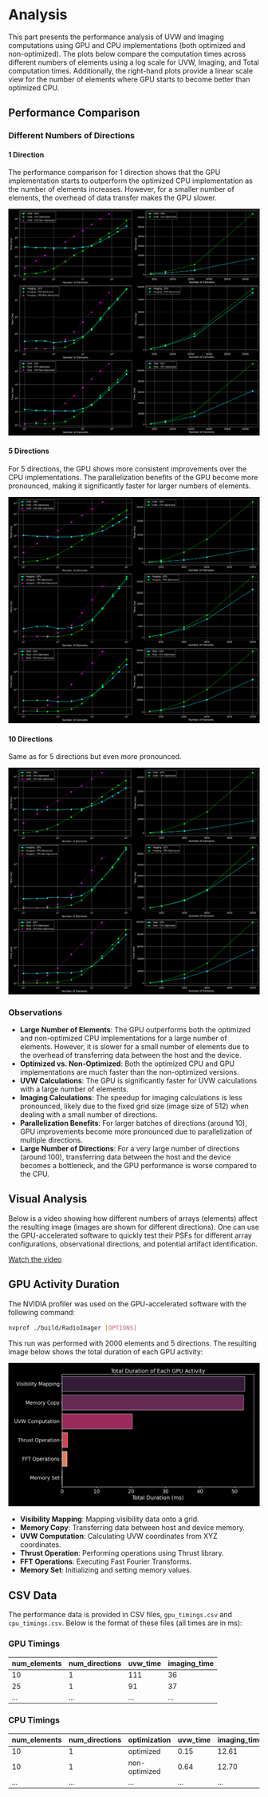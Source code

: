 # Analysis

This part presents the performance analysis of UVW and Imaging computations using GPU and CPU implementations (both optimized and non-optimized). The plots below compare the computation times across different numbers of elements using a log scale for UVW, Imaging, and Total computation times. Additionally, the right-hand plots provide a linear scale view for the number of elements where GPU starts to become better than optimized CPU.

## Performance Comparison

### Different Numbers of Directions

#### 1 Direction

The performance comparison for 1 direction shows that the GPU implementation starts to outperform the optimized CPU implementation as the number of elements increases. However, for a smaller number of elements, the overhead of data transfer makes the GPU slower.

![](performance_comparison_num_directions_1_dark.png)

#### 5 Directions

For 5 directions, the GPU shows more consistent improvements over the CPU implementations. The parallelization benefits of the GPU become more pronounced, making it significantly faster for larger numbers of elements.

![](performance_comparison_num_directions_5_dark.png)

#### 10 Directions

Same as for 5 directions but even more pronounced.

![](performance_comparison_num_directions_10_dark.png)


### Observations

- **Large Number of Elements**: The GPU outperforms both the optimized and non-optimized CPU implementations for a large number of elements. However, it is slower for a small number of elements due to the overhead of transferring data between the host and the device.
- **Optimized vs. Non-Optimized**: Both the optimized CPU and GPU implementations are much faster than the non-optimized versions.
- **UVW Calculations**: The GPU is significantly faster for UVW calculations with a large number of elements.
- **Imaging Calculations**: The speedup for imaging calculations is less pronounced, likely due to the fixed grid size (image size of 512) when dealing with a small number of directions.
- **Parallelization Benefits**: For larger batches of directions (around 10), GPU improvements become more pronounced due to parallelization of multiple directions.
- **Large Number of Directions**: For a very large number of directions (around 100), transferring data between the host and the device becomes a bottleneck, and the GPU performance is worse compared to the CPU.




## Visual Analysis

Below is a video showing how different numbers of arrays (elements) affect the resulting image (images are shown for different directions). One can use the GPU-accelerated software to quickly test their PSFs for different array configurations, observational directions, and potential artifact identification.

[Watch the video](analysis/images_evolution_dark.mp4)


## GPU Activity Duration

The NVIDIA profiler was used on the GPU-accelerated software with the following command:

```bash
nvprof ./build/RadioImager [OPTIONS]
```

This run was performed with 2000 elements and 5 directions. The resulting image below shows the total duration of each GPU activity:

![](gpu_activity_duration_dark.png)


- **Visibility Mapping**: Mapping visibility data onto a grid.
- **Memory Copy**: Transferring data between host and device memory.
- **UVW Computation**: Calculating UVW coordinates from XYZ coordinates.
- **Thrust Operation**: Performing operations using Thrust library.
- **FFT Operations**: Executing Fast Fourier Transforms.
- **Memory Set**: Initializing and setting memory values.

## CSV Data

The performance data is provided in CSV files, `gpu_timings.csv` and `cpu_timings.csv`. Below is the format of these files (all times are in ms):

### GPU Timings

| num_elements | num_directions | uvw_time | imaging_time |
|--------------|----------------|----------|--------------|
| 10           | 1              | 111      | 36           |
| 25           | 1              | 91       | 37           |
| ...          | ...            | ...      | ...          |

### CPU Timings

| num_elements | num_directions | optimization   | uvw_time | imaging_time |
|--------------|----------------|----------------|----------|--------------|
| 10           | 1              | optimized      | 0.15     | 12.61        |
| 10           | 1              | non-optimized  | 0.64     | 12.70        |
| ...          | ...            | ...            | ...      | ...          |

